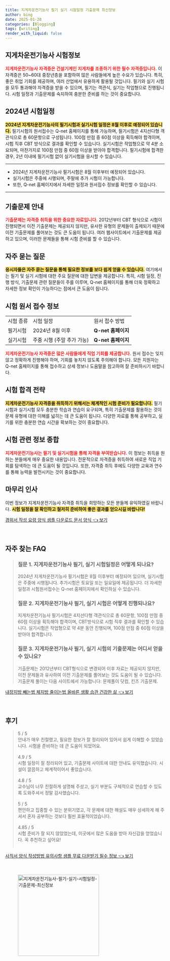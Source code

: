 ```yaml
---
title: 지게차운전기능사 필기 실기 시험일정 기출문제 최신정보
author: bing
date: 2025-01-28
categories: [Blogging]
tags: [writing]
render_with_liquid: false
---
```



<h2 id='지게차운전기능사_시험정보'>지게차운전기능사 시험정보</h2>

<p><b><span style="color: #ee2323;">지게차운전기능사 자격증은 건설기계인 지게차를 조종하기 위한 필수 자격증입니다.</span></b> 이 자격증은 50~60대 중장년층을 포함하여 많은 사람들에게 높은 수요가 있습니다. 특히, 좋은 취업 기회를 제공하며, 여러 산업에서 유용하게 활용될 것입니다. 필기와 실기 시험을 모두 통과해야 자격증을 받을 수 있으며, 필기는 객관식, 실기는 작업형으로 진행됩니다. 시험 일정과 기출문제를 숙지하여 충분한 준비를 하는 것이 중요합니다.</p>

<h2 id='2024년_시험일정'>2024년 시험일정</h2>

<p><b><span style="background-color: #ffe066;">2024년 지게차운전기능사의 필기시험과 실기시험 일정은 8월 이후로 예정되어 있습니다.</span></b> 필기시험의 원서접수는 Q-net 홈페이지를 통해 가능하며, 필기시험은 4지선다형 객관식으로 총 60문항으로 구성됩니다. 100점 만점 중 60점 이상을 획득해야 합격이며, 시험 직후 CBT 방식으로 결과를 확인할 수 있습니다. 실기시험은 작업형으로 약 4분 소요되며, 마찬가지로 100점 만점 중 60점 이상을 받아야 합격합니다. 필기시험에 합격한 경우, 2년 이내에 필기시험 없이 실기시험을 응시할 수 있습니다.</p>

<hr />

<ul>
    <li>2024년 지게차운전기능사 필기시험은 8월 이후부터 예정되어 있습니다.</li>
    <li>실기시험은 주중에 시행되며, 주말에 추가 시험이 가능합니다.</li>
    <li>또한, Q-net 홈페이지에서 자세한 일정과 원서접수 정보를 확인할 수 있습니다.</li>
</ul>

<hr />

<h2 id='기출문제_안내'>기출문제 안내</h2>

<p><b><span style="color: #ee2323;">기출문제는 자격증 취득을 위한 중요한 자료입니다.</span></b> 2012년부터 CBT 형식으로 시험이 진행되면서 이전 기출문제는 제공되지 않지만, 유사한 유형의 문제들이 출제되기 때문에 이전 기출문제를 풀어보는 것도 큰 도움이 됩니다. 여러 웹사이트에서 기출문제를 제공하고 있으며, 이러한 문제들을 통해 시험 준비를 할 수 있습니다.</p>

<h2 id='자주_묻는_질문'>자주 묻는 질문</h2>

<p><b><span style="background-color: #ffe066;">응시자들은 자주 묻는 질문을 통해 필요한 정보를 보다 쉽게 얻을 수 있습니다.</span></b> 여기에서는 필기 및 실기 시험에 대한 주요 질문에 대한 답변을 제공합니다. 특히, 시험 일정, 진행 방식, 기출문제 관련 질문들이 주를 이루며, Q-net 홈페이지를 통해 더욱 정확하고 자세한 정보 확인이 가능하다는 점에서 큰 도움이 됩니다.</p>

<h2 id='시험_원서_접수_정보'>시험 원서 접수 정보</h2>

<table>
    <tr>
        <td>시험 종류</td>
        <td>시험 일정</td>
        <td>원서 접수 방법</td>
    </tr>
    <tr>
        <td>필기시험</td>
        <td>2024년 8월 이후</td>
        <td><b>Q-net 홈페이지</b></td>
    </tr>
    <tr>
        <td>실기시험</td>
        <td>주중 시행 (주말 추가 가능)</td>
        <td><b>Q-net 홈페이지</b></td>
    </tr>
</table>

<p><b><span style="color: #ee2323;">지게차운전기능사 자격증은 많은 사람들에게 직업 기회를 제공합니다.</span></b> 원서 접수는 잊지 않고 정확하게 진행해야 하며, 기회를 놓치지 않도록 주의해야 합니다. 모든 지원자는 Q-net 홈페이지를 통해 접수하고 상세 정보나 도움말을 참고하여 잘 준비하시기 바랍니다.</p>

<h2 id='시험_합격_전략'>시험 합격 전략</h2>

<p><b><span style="background-color: #ffe066;">지게차운전기능사 자격증을 취득하기 위해서는 체계적인 시험 준비가 필요합니다.</span></b> 필기시험과 실기시험 모두 충분한 학습과 연습이 요구되며, 특히 기출문제를 활용하는 것이 문제 유형에 대한 이해를 넓히는 데 큰 도움이 됩니다. 다양한 자료를 통해 공부하고, 실기를 위한 충분한 연습 시간을 확보하는 것이 중요합니다.</p>

<h2 id='시험_관련_정보_종합'>시험 관련 정보 종합</h2>

<p><b><span style="color: #ee2323;">지게차운전기능사는 필기 및 실기시험을 통해 자격을 부여받습니다.</span></b> 이 정보는 취득을 원하는 분들에게 매우 중요한 내용입니다. 전문적으로 자격증을 취득하여 새로운 직업 기회를 탐색하는 데 큰 도움이 될 것입니다. 또한, 자격증 취득 후에도 다양한 교육과 연수를 통해 능력을 발전시키는 것이 중요합니다.</p>

<h2 id='마무리_인사'>마무리 인사</h2>

<p>이번 정보가 지게차운전기능사 자격증 취득을 희망하는 모든 분들께 유익하였길 바랍니다. <b><span style="background-color: #ffe066;">시험 일정을 잘 확인하고 철저히 준비하여 좋은 결과를 얻으시길 바랍니다!</span></b></p>


<p><a class="click-button" title="경위서 작성 요령 양식 샘플 다운로드 문서 양식" href="https://blackassets.github.io/posts/%EA%B2%BD%EC%9C%84%EC%84%9C-%EC%9E%91%EC%84%B1-%EC%9A%94%EB%A0%B9-%EC%96%91%EC%8B%9D-%EC%83%98%ED%94%8C-%EB%8B%A4%EC%9A%B4%EB%A1%9C%EB%93%9C-%EB%AC%B8%EC%84%9C-%EC%96%91%EC%8B%9D/" rel="dofollow">경위서 작성 요령 양식 샘플 다운로드 문서 양식 👈 보기</a></p><br>
<h2 id='자주_찾는_FAQ'>자주 찾는 FAQ</h2>
<div itemscope="" itemtype="https://schema.org/FAQPage">
<blockquote>
<div itemscope="" itemprop="mainEntity" itemtype="https://schema.org/Question">
<h3 itemprop="name">질문 1. 지게차운전기능사 필기, 실기 시험일정은 어떻게 되나요?</h3>
<div itemscope="" itemprop="acceptedAnswer" itemtype="https://schema.org/Answer">
<span itemprop="text">
<p>2024년 지게차운전기능사 필기시험은 8월 이후부터 예정되어 있으며, 실기시험은 주중에 시행됩니다. 추가시험은 토요일 또는 일요일에 제공됩니다. 더 자세한 일정과 시험원서접수는 Q-net 홈페이지에서 확인하실 수 있습니다.</p>
</span>
</div>
</div>
<div itemscope="" itemprop="mainEntity" itemtype="https://schema.org/Question">
<h3 itemprop="name">질문 2. 지게차운전기능사 필기, 실기 시험은 어떻게 진행되나요?</h3>
<div itemscope="" itemprop="acceptedAnswer" itemtype="https://schema.org/Answer">
<span itemprop="text">
<p>지게차운전기능사 필기시험은 4지선다형 객관식으로 총 60문항, 100점 만점 중 60점 이상을 획득해야 합격이며, CBT방식으로 시험 직후 결과를 확인할 수 있습니다. 실기시험은 작업형으로 약 4분 동안 진행되며, 100점 만점 중 60점 이상을 받아야 합격합니다.</p>
</span>
</div>
</div>
<div itemscope="" itemprop="mainEntity" itemtype="https://schema.org/Question">
<h3 itemprop="name">질문 3. 지게차운전기능사 필기, 실기 시험의 기출문제는 어디서 얻을 수 있나요?</h3>
<div itemscope="" itemprop="acceptedAnswer" itemtype="https://schema.org/Answer">
<span itemprop="text">
<p>기출문제는 2012년부터 CBT형식으로 변경되어 이후 자료는 제공되지 않지만, 이전 문제들과 유사하여 이전 기출문제를 풀어보는 것도 도움이 될 수 있습니다. 기출문제 풀이는 다음 사이트에서 가능합니다: 문제풀이 닷컴, 킨즈 기출문제.</p>
</span>
</div>
</div>
</blockquote>
</div>
<p><a class="click-button" title="내장지방 빼는법 체지방 줄이는법 올바른 생활 습관 건강한 삶" href="https://blackassets.github.io/posts/%EB%82%B4%EC%9E%A5%EC%A7%80%EB%B0%A9-%EB%B9%BC%EB%8A%94%EB%B2%95-%EC%B2%B4%EC%A7%80%EB%B0%A9-%EC%A4%84%EC%9D%B4%EB%8A%94%EB%B2%95-%EC%98%AC%EB%B0%94%EB%A5%B8-%EC%83%9D%ED%99%9C-%EC%8A%B5%EA%B4%80-%EA%B1%B4%EA%B0%95%ED%95%9C-%EC%82%B6/" rel="dofollow">내장지방 빼는법 체지방 줄이는법 올바른 생활 습관 건강한 삶 👈 보기</a></p><br>
<h2 id='후기'>후기</h2>
<div itemscope itemtype="https://schema.org/Product">
  <blockquote>
  <div itemprop="review" itemscope itemtype="https://schema.org/Review">
      <div itemprop="reviewRating" itemscope itemtype="https://schema.org/Rating"> <span itemprop="ratingValue">5</span> / <span itemprop="bestRating">5</span> </div>
      <span itemprop="reviewBody">안내가 매우 친절했고, 필요한 정보가 잘 정리되어 있어서 쉽게 이해할 수 있었습니다. 시험을 준비하는 데 큰 도움이 되었어요.</span>
  </div>
  <br>
  <div itemprop="review" itemscope itemtype="https://schema.org/Review">
      <div itemprop="reviewRating" itemscope itemtype="https://schema.org/Rating"> <span itemprop="ratingValue">4.9</span> / <span itemprop="bestRating">5</span> </div>
      <span itemprop="reviewBody">시험 일정이 잘 정리되어 있고, 기출문제 사이트에 대한 안내도 유익했습니다. 시설이 깔끔하고 체계적이어서 좋았습니다.</span>
  </div>
  <br>
  <div itemprop="review" itemscope itemtype="https://schema.org/Review">
      <div itemprop="reviewRating" itemscope itemtype="https://schema.org/Rating"> <span itemprop="ratingValue">4.8</span> / <span itemprop="bestRating">5</span> </div>
      <span itemprop="reviewBody">교수님이 너무 친절하게 설명해 주셨고, 실기 부분도 구체적으로 연습할 수 있도록 도와주셔서 정말 감사했습니다.</span>
  </div>
  <br>
  <div itemprop="review" itemscope itemtype="https://schema.org/Review">
      <div itemprop="reviewRating" itemscope itemtype="https://schema.org/Rating"> <span itemprop="ratingValue">5</span> / <span itemprop="bestRating">5</span> </div>
      <span itemprop="reviewBody">편안하고 집중할 수 있는 분위기였고, 각 문제에 대한 해설도 매우 상세하게 해 주셔서 혼자 공부하는 것보다 훨씬 효율적이었습니다.</span>
  </div>
  <br>
  <div itemprop="review" itemscope itemtype="https://schema.org/Review">
      <div itemprop="reviewRating" itemscope itemtype="https://schema.org/Rating"> <span itemprop="ratingValue">4.85</span> / <span itemprop="bestRating">5</span> </div>
      <span itemprop="reviewBody">시험 준비가 잘 되지 않았었는데, 이곳에서 많은 도움을 받아 자신감을 얻었습니다. 꼭 추천하고 싶어요!</span>
  </div>
  <br>
  </blockquote>
</div>
<p><a class="click-button" title="사직서 양식 작성방법 유의사항 샘플 무료 다운받기 필수 정보" href="https://blackassets.github.io/posts/%EC%82%AC%EC%A7%81%EC%84%9C-%EC%96%91%EC%8B%9D-%EC%9E%91%EC%84%B1%EB%B0%A9%EB%B2%95-%EC%9C%A0%EC%9D%98%EC%82%AC%ED%95%AD-%EC%83%98%ED%94%8C-%EB%AC%B4%EB%A3%8C-%EB%8B%A4%EC%9A%B4%EB%B0%9B%EA%B8%B0-%ED%95%84%EC%88%98-%EC%A0%95%EB%B3%B4/" rel="dofollow">사직서 양식 작성방법 유의사항 샘플 무료 다운받기 필수 정보 👈 보기</a></p><br>
<figure class="image"><img src="https://blackassets.github.io/assets/img/thumbnail/지게차운전기능사-필기-실기-시험일정-기출문제-최신정보.webp" alt="지게차운전기능사-필기-실기-시험일정-기출문제-최신정보" width="256" height="256"></figure>